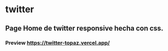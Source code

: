 # twitter
## Page Home de twitter responsive hecha con css. 

### Preview https://twitter-topaz.vercel.app/

